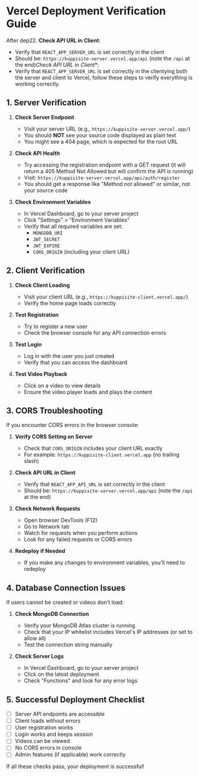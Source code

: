 # Vercel Deployment Verification Guide

After dep22. **Check API URL in Client**:
   - Verify that `REACT_APP_SERVER_URL` is set correctly in the client
   - Should be: `https://kuppisite-server.vercel.app/api` (note the `/api` at the end)*Check API URL in Client**:
   - Verify that `REACT_APP_SERVER_URL` is set correctly in the clientying both the server and client to Vercel, follow these steps to verify everything is working correctly.

## 1. Server Verification

1. **Check Server Endpoint**
   - Visit your server URL (e.g., `https://kuppisite-server.vercel.app/`)
   - You should **NOT** see your source code displayed as plain text
   - You might see a 404 page, which is expected for the root URL

2. **Check API Health**
   - Try accessing the registration endpoint with a GET request (it will return a 405 Method Not Allowed but will confirm the API is running)
   - Visit: `https://kuppisite-server.vercel.app/api/auth/register`
   - You should get a response like "Method not allowed" or similar, not your source code
   
3. **Check Environment Variables**
   - In Vercel Dashboard, go to your server project
   - Click "Settings" > "Environment Variables"
   - Verify that all required variables are set:
     - `MONGODB_URI`
     - `JWT_SECRET`
     - `JWT_EXPIRE`
     - `CORS_ORIGIN` (including your client URL)

## 2. Client Verification

1. **Check Client Loading**
   - Visit your client URL (e.g., `https://kuppisite-client.vercel.app/`)
   - Verify the home page loads correctly

2. **Test Registration**
   - Try to register a new user
   - Check the browser console for any API connection errors

3. **Test Login**
   - Log in with the user you just created
   - Verify that you can access the dashboard

4. **Test Video Playback**
   - Click on a video to view details
   - Ensure the video player loads and plays the content

## 3. CORS Troubleshooting

If you encounter CORS errors in the browser console:

1. **Verify CORS Setting on Server**
   - Check that `CORS_ORIGIN` includes your client URL exactly
   - For example: `https://kuppisite-client.vercel.app` (no trailing slash)

2. **Check API URL in Client**
   - Verify that `REACT_APP_API_URL` is set correctly in the client
   - Should be: `https://kuppisite-server.vercel.app/api` (note the `/api` at the end)

3. **Check Network Requests**
   - Open browser DevTools (F12)
   - Go to Network tab
   - Watch for requests when you perform actions
   - Look for any failed requests or CORS errors

4. **Redeploy if Needed**
   - If you make any changes to environment variables, you'll need to redeploy

## 4. Database Connection Issues

If users cannot be created or videos don't load:

1. **Check MongoDB Connection**
   - Verify your MongoDB Atlas cluster is running
   - Check that your IP whitelist includes Vercel's IP addresses (or set to allow all)
   - Test the connection string manually

2. **Check Server Logs**
   - In Vercel Dashboard, go to your server project
   - Click on the latest deployment
   - Check "Functions" and look for any error logs

## 5. Successful Deployment Checklist

- [ ] Server API endpoints are accessible
- [ ] Client loads without errors
- [ ] User registration works
- [ ] Login works and keeps session
- [ ] Videos can be viewed
- [ ] No CORS errors in console 
- [ ] Admin features (if applicable) work correctly

If all these checks pass, your deployment is successful!
